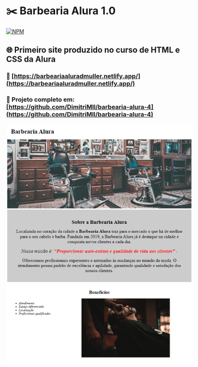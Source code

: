 # ✂️ Barbearia Alura 1.0

[![NPM](https://img.shields.io/npm/l/react)](https://github.com/DimitriMll/alura-oracle-one/blob/main/LICENSE)

## 🌐 Primeiro site produzido no curso de HTML e CSS da Alura

### 📜 [https://barbeariaaluradmuller.netlify.app/](https://barbeariaaluradmuller.netlify.app/)

### 🚩 Projeto completo em: [https://github.com/DimitriMll/barbearia-alura-4](https://github.com/DimitriMll/barbearia-alura-4)

![image](https://github.com/DimitriMll/barbearia-alura-1/blob/main/barbearia1.PNG)
